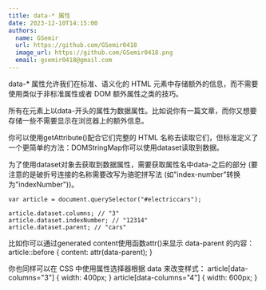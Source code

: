 ```yaml
---
title: data-* 属性
date: 2023-12-10T14:15:00
authors:
  name: GSemir
  url: https://github.com/GSemir0418
  image_url: https://github.com/GSemir0418.png
  email: gsemir0418@gmail.com
---
```

data-* 属性允许我们在标准、语义化的 HTML 元素中存储额外的信息，而不需要使用类似于非标准属性或者 DOM 额外属性之类的技巧。

所有在元素上以data-开头的属性为数据属性。比如说你有一篇文章，而你又想要存储一些不需要显示在浏览器上的额外信息。

你可以使用getAttribute()配合它们完整的 HTML 名称去读取它们，但标准定义了一个更简单的方法：DOMStringMap你可以使用dataset读取到数据。

为了使用dataset对象去获取到数据属性，需要获取属性名中data-之后的部分 (要注意的是破折号连接的名称需要改写为骆驼拼写法 (如"index-number"转换为"indexNumber"))。

```
var article = document.querySelector("#electriccars");

article.dataset.columns; // "3"
article.dataset.indexNumber; // "12314"
article.dataset.parent; // "cars"
```

比如你可以通过generated content使用函数attr()来显示 data-parent 的内容：
article::before {
  content: attr(data-parent);
}

你也同样可以在 CSS 中使用属性选择器根据 data 来改变样式：
article[data-columns="3"] {
  width: 400px;
}
article[data-columns="4"] {
  width: 600px;
}